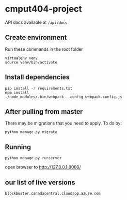 # cmput404-project

API docs available at ```/api/docs```

## Create environment ##
Run these commands in the root folder
```
virtualenv venv
source venv/bin/activate
```

## Install dependencies ##
```
pip install -r requirements.txt
npm install
./node_modules/.bin/webpack --config webpack.config.js
```


## After pulling from master
There may be migrations that you need to apply. To do by:
```
python manage.py migrate
```

## Running
```
python manage.py runserver
```
open browser to http://127.0.0.1:8000/





## our list of live versions
```
blockbuster.canadacentral.cloudapp.azure.com
```
